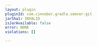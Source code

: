 ```yaml
---
layout: plugin
pluginId: com.cinnober.gradle.semver-git
jarSha1: INVALID
isJarAvailable: false
error: NONE
violations: []

---
```

